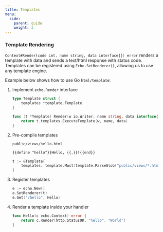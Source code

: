 ```yaml
---
title: Templates
menu:
  side:
    parent: guide
    weight: 3 
---
```


### Template Rendering

`Context#Render(code int, name string, data interface{}) error` renders a template
with data and sends a text/html response with status code. Templates can be registered
using `Echo.SetRenderer()`, allowing us to use any template engine.

Example below shows how to use Go `html/template`:

1. Implement `echo.Render` interface

    ```go
    type Template struct {
        templates *template.Template
    }

    func (t *Template) Render(w io.Writer, name string, data interface{}, c echo.Context) error {
    	return t.templates.ExecuteTemplate(w, name, data)
    }
    ```

2. Pre-compile templates

    `public/views/hello.html`

    ```html
    {{define "hello"}}Hello, {{.}}!{{end}}
    ```

    ```go
    t := &Template{
        templates: template.Must(template.ParseGlob("public/views/*.html")),
    }
    ```

3. Register templates

    ```go
    e := echo.New()
    e.SetRenderer(t)
    e.Get("/hello", Hello)
    ```

4. Render a template inside your handler

    ```go
    func Hello(c echo.Context) error {
    	return c.Render(http.StatusOK, "hello", "World")
    }
    ```
